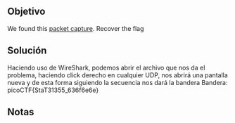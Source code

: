 ## Objetivo
We found this [packet capture](https://jupiter.challenges.picoctf.org/static/483e50268fe7e015c49caf51a69063d0/capture.pcap). Recover the flag
## Solución
Haciendo uso de WireShark, podemos abrir el archivo que nos da el problema, haciendo click derecho en cualquier UDP, nos abrirá una pantalla nueva y de esta forma siguiendo la secuencia nos dará la bandera
Bandera: picoCTF{StaT31355_636f6e6e}
## Notas
